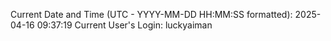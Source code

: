 Current Date and Time (UTC - YYYY-MM-DD HH:MM:SS formatted): 2025-04-16 09:37:19
Current User's Login: luckyaiman
